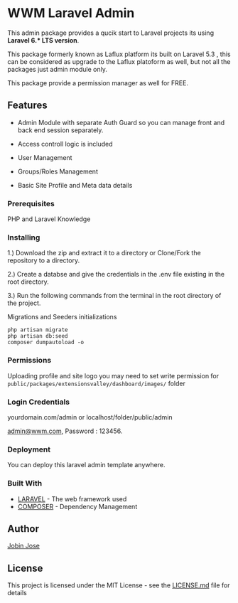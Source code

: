 # WWM Laravel Admin

This admin package provides a qucik start to Laravel projects its using <b>Laravel 6.* LTS version</b>.

This package formerly known as Laflux platform its built on Laravel 5.3 , this can be considered as upgrade to the Laflux platoform as well, but not all the packages just admin module only. 

This package provide a permission manager as well  for FREE.

## Features

* Admin Module with separate Auth Guard so you can manage front and back end session separately.

* Access controll logic is included

* User Management

* Groups/Roles Management

* Basic Site Profile and Meta data details


### Prerequisites

PHP and Laravel Knowledge

### Installing

1.) Download the zip and extract it to a directory or Clone/Fork the repository to a directory.

2.) Create a databse and give the credentials in the .env file existing in the root directory.

3.) Run the following commands from the terminal in the root directory of the project.



Migrations and Seeders initializations
```
php artisan migrate
php artisan db:seed
composer dumpautoload -o
```
### Permissions

Uploading profile and site logo you may need to set write permission for 
 `public/packages/extensionsvalley/dashboard/images/` folder


### Login Credentials

yourdomain.com/admin or localhost/folder/public/admin

admin@wwm.com, Password : 123456.

### Deployment

You can deploy this laravel admin template anywhere.

### Built With

* [LARAVEL](https://laravel.com/) - The web framework used
* [COMPOSER](https://getcomposer.org/) - Dependency Management

## Author

[Jobin Jose](https://github.com/Jobinjose01)


## License

This project is licensed under the MIT License - see the [LICENSE.md](LICENSE.md) file for details





